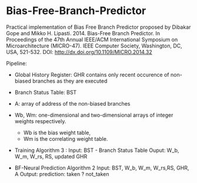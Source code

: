 # Bias-Free-Branch-Predictor
Practical implementation of Bias Free Branch Predictor proposed by Dibakar Gope and Mikko H. Lipasti. 2014. Bias-Free Branch Predictor. In Proceedings of the 47th Annual IEEE/ACM International Symposium on Microarchitecture (MICRO-47). IEEE Computer Society, Washington, DC, USA, 521-532. DOI: http://dx.doi.org/10.1109/MICRO.2014.32



Pipeline:


+ Global History Register: GHR contains only recent occurence of non-biased branches as they are executed

+ Branch Status Table: BST

+ A: array of address of the non-biased branches

+ Wb, Wm: one-dimensional and two-dimensional arrays of integer weights respectively. 
  - Wb is the bias weight table,
  - Wm is the correlating weight table.

+ Training Algorithm 3 :
  Input:
    BST - Branch Status Table
  Ouput:
    W_b, W_m, W_rs, RS, updated GHR

+ BF-Neural Prediction Algorithm 2
  Input:
    BST, W_b, W_m, W_rs,RS, GHR, A
   Output:
    prediction: taken ? not_taken
